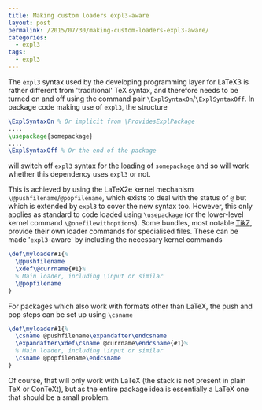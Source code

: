 ```yaml
---
title: Making custom loaders expl3-aware
layout: post
permalink: /2015/07/30/making-custom-loaders-expl3-aware/
categories:
  - expl3
tags:
  - expl3
---
```

The `expl3` syntax used by the developing programming layer for LaTeX3 is rather different from 'traditional' TeX syntax, and therefore needs to be turned on and off using the command pair `\ExplSyntaxOn`/`\ExplSyntaxOff`. In package code making use of `expl3`, the structure

```latex
\ExplSyntaxOn % Or implicit from \ProvidesExplPackage
....
\usepackage{somepackage}
....
\ExplSyntaxOff % Or the end of the package
```

will switch off `expl3` syntax for the loading of `somepackage` and so will work whether this dependency uses `expl3` or not.

This is achieved by using the LaTeX2e kernel mechanism `\@pushfilename`/`@popfilename`, which exists to deal with the status of `@` but which is extended by `expl3` to cover the new syntax too. However, this only applies as standard to code loaded using `\usepackage` (or the lower-level kernel command `\@onefilewithoptions`). Some bundles, most notable [Ti<em>k</em>Z](https://ctan.org/pkg/pgf), provide their own loader commands for specialised files. These can be made '`expl3`-aware' by including the necessary kernel commands


<!-- {% raw %} -->
```latex
\def\myloader#1{%
  \@pushfilename
  \xdef\@currname{#1}%
  % Main loader, including \input or similar
  \@popfilename
}
```
<!-- {% endraw %} -->

For packages which also work with formats other than LaTeX, the push and pop steps can be set up using `\csname`

<!-- {% raw %} -->
```latex
\def\myloader#1{%
  \csname @pushfilename\expandafter\endcsname
  \expandafter\xdef\csname @currname\endcsname{#1}%
  % Main loader, including \input or similar
  \csname @popfilename\endcsname
}
```
<!-- {% endraw %} -->

Of course, that will only work with LaTeX (the stack is not present in plain TeX or ConTeXt), but as the entire package idea is essentially a LaTeX one that should be a small problem.
